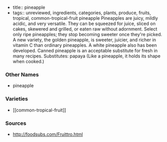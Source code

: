 - title:: pineapple
- tags:: unreviewed, ingredients, categories, plants, produce, fruits, tropical, common-tropical-fruit
pineapple Pineapples are juicy, mildly acidic, and very versatile. They can be squeezed for juice, sliced on cakes, skewered and grilled, or eaten raw without adornment. Select only ripe pineapples; they stop becoming sweeter once they're picked. A new variety, the golden pineapple, is sweeter, juicier, and richer in vitamin C than ordinary pineapples. A white pineapple also has been developed. Canned pineapple is an acceptable substitute for fresh in many recipes. Substitutes: papaya (Like a pineapple, it holds its shape when cooked.)

### Other Names

* pineapple

### Varieties

* [[common-tropical-fruit]]

### Sources
* http://foodsubs.com/Fruittro.html
